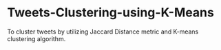 # Tweets-Clustering-using-K-Means
To cluster tweets by utilizing Jaccard Distance metric and K-means clustering algorithm.
